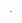 `

<!---
ClockworkCryptid/ClockworkCryptid is a ✨ special ✨ repository because its `README.md` (this file) appears on your GitHub profile.
You can click the Preview link to take a look at your changes.
--->
